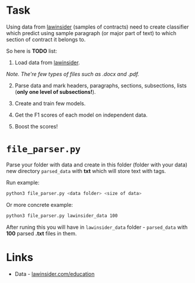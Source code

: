# Task

Using data from [lawinsider](https://www.lawinsider.com) (samples of contracts) need to create classifier which predict using sample paragraph (or major part of text) to which section of contract it belongs to.

So here is __TODO__ list:

1. Load data from [lawinsider](https://www.lawinsider.com).

  _Note. The're few types of files such as .docx and .pdf._

2. Parse data and mark headers, paragraphs, sections, subsections, lists (__only one level of subsections!__).

3. Create and train few models.

4. Get the F1 scores of each model on independent data.

5. Boost the scores!

# `file_parser.py`

Parse your folder with data and create in this folder (folder with your data) new directory `parsed_data` with  __txt__ which will store text with tags.

Run example:

```bash
python3 file_parser.py <data folder> <size of data>
```

Or more concrete example:

```bash
python3 file_parser.py lawinsider_data 100
```

After runing this you will have in `lawinsider_data` folder - `parsed_data` with __100__ parsed __.txt__ files in them.


# Links

* Data - [lawinsider.com/education](https://www.lawinsider.com/education)